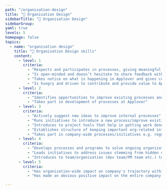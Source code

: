 ```yaml
---
path: "/organisation-design"
title: "🏢 Organisation Design"
sidebarTitle: "🏢 Organisation Design"
sidebarGroup:
yaml: true
levels: 5
homepage: false
topics:
  - name: "organisation design"
    title: "🏢 Organisation Design skills"
    content:
      - level: 1
        criteria:
          - "Respects and participates in processes, giving meaningful feedback to help the organization improve"
          - "Is open-minded and doesn’t hesitate to share feedback with team members"
          - "Takes notice on what is happening in Applover and gives constant feedback"
          - "Is hungry and driven to contribute and provide value to Applover"
      - level: 2
        criteria:
          - "Identifies opportunities to improve existing processes and makes changes that positively affect the local team"
          - "Takes part in development of processes at Applover"
      - level: 3
        criteria:
          - "Actively suggest new ideas to improve internal processes"
          - "Runs initiatives to introduce a new process/improve existing process at Applover"
          - "Introduces to project tools that help in getting work done more efficiently"
          - "Establishes structure of keeping important org-related information in correct places e.g. QA testing flow, BE app deployment process etc. so that these docs are available to everyone"
          - "Takes part in company-wide processes/initiatives e.g. regularly conducts interviews, helps the team make meaningful hiring decisions, and helps build a diverse pipeline"
      - level: 4
        criteria:
          - "Develops processes and programs to solve ongoing organizational problems"
          - "Leads initiatives to address issues stemming from hidden dynamics and company norms"
          - "Introduces to team/organisation (dev team/PM team etc.) tools that help in getting work done more efficiently"
      - level: 5
        criteria:
          - "Has organization-wide impact on company's trajectory within their domain e.g. improvement of bugs issue tracking by QAs"
          - "Has made an obvious positive impact on the entire company's growth trajectory"

---
```

